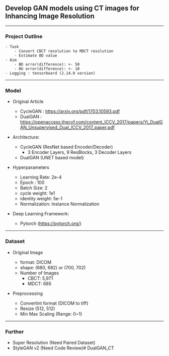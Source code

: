 ## Develop GAN models using CT images for Inhancing Image Resolution

---

### Project Outline
    - Task
        - Convert CBCT resolution to MDCT resolution
        - Estimate BD value 
    - Aim
        - BD error(difference): +- 50
        - HU error(difference): +- 10 
    - Logging : tensorboard (2.14.0 version)

---

### Model 

- Original Article
  - CycleGAN : https://arxiv.org/pdf/1703.10593.pdf
  - DualGAN : https://openaccess.thecvf.com/content_ICCV_2017/papers/Yi_DualGAN_Unsupervised_Dual_ICCV_2017_paper.pdf

- Architecture:
  - CycleGAN (ResNet based Encoder/Decoder)
    - 3 Encoder Layers, 9 ResBlocks, 3 Decoder Layers  
  - DualGAN (UNET based model)

- Hyperparameters
    - Learning Rate: 2e-4
    - Epoch : 100
    - Batch Size: 2
    - cycle weight: 1e1
    - identity weight: 5e-1
    - Normalization: Instance Normalization

- Deep Learning Framework: 
  - Pytorch (https://pytorch.org/)

---

### Dataset
- Original Image
    - format: DICOM
    - shape: (680, 682) or (700, 702)
    - Number of Images
        - CBCT: 5,971
        - MDCT: 685

- Preprocessing
    - Convertint format (DICOM to tiff)
    - Resize (512, 512)
    - Min Max Scaling (Range: 0~1)

---

### Further
  - Super Resolution (Need Paired Dataset)
  - StyleGAN v2 (Need Code Review)# DualGAN_CT
